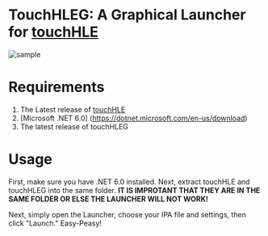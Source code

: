 # TouchHLEG: A Graphical Launcher for [touchHLE](https://github.com/hikari-no-yume/touchHLE)

![sample](https://user-images.githubusercontent.com/126808671/222534212-147b5b83-c803-41e2-b2d3-5c438093b13a.png)

# Requirements

1. The Latest release of [touchHLE](https://github.com/hikari-no-yume/touchHLE)
2. [Microsoft .NET 6.0] (https://dotnet.microsoft.com/en-us/download)
3. The latest release of touchHLEG

# Usage
First, make sure you have .NET 6.0 installed. Next, extract touchHLE and touchHLEG into the same folder. **IT IS IMPROTANT THAT THEY ARE IN THE SAME FOLDER OR ELSE THE LAUNCHER WILL NOT WORK!**

Next, simply open the Launcher, choose your IPA file and settings, then click "Launch." Easy-Peasy!
